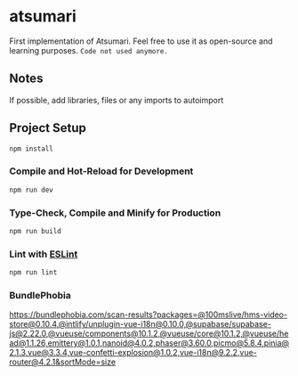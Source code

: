 # atsumari

First implementation of Atsumari. Feel free to use it as open-source and learning purposes. `Code not used anymore. ` 

## Notes

If possible, add libraries, files or any imports to autoimport
## Project Setup

```sh
npm install
```

### Compile and Hot-Reload for Development

```sh
npm run dev
```

### Type-Check, Compile and Minify for Production

```sh
npm run build
```

### Lint with [ESLint](https://eslint.org/)

```sh
npm run lint
```


### BundlePhobia

https://bundlephobia.com/scan-results?packages=@100mslive/hms-video-store@0.10.4,@intlify/unplugin-vue-i18n@0.10.0,@supabase/supabase-js@2.22.0,@vueuse/components@10.1.2,@vueuse/core@10.1.2,@vueuse/head@1.1.26,emittery@1.0.1,nanoid@4.0.2,phaser@3.60.0,picmo@5.8.4,pinia@2.1.3,vue@3.3.4,vue-confetti-explosion@1.0.2,vue-i18n@9.2.2,vue-router@4.2.1&sortMode=size

